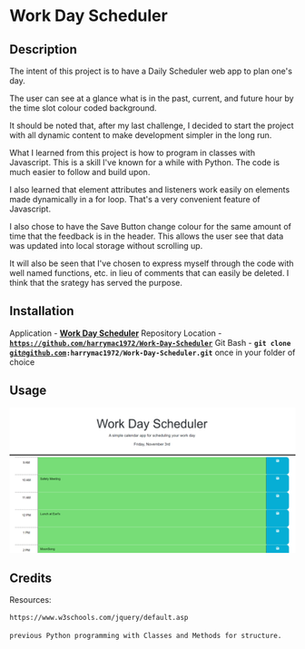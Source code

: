 # Work Day Scheduler

## Description

The intent of this project is to have a Daily Scheduler web app to plan one's day.

The user can see at a glance what is in the past, current, and future hour by the time slot colour coded background.

It should be noted that, after my last challenge, I decided to start the project with all dynamic content to make development simpler in the long run.

What I learned from this project is how to program in classes with Javascript.  This is a skill I've known for a while with Python.
The code is much easier to follow and build upon.

I also learned that element attributes and listeners work easily on elements made dynamically in a for loop.
That's a very convenient feature of Javascript.

I also chose to have the Save Button change colour for the same amount of time that the feedback is in the header.
This allows the user see that data was updated into local storage without scrolling up.

It will also be seen that I've chosen to express myself through the code with well named functions, etc. in lieu of comments that can easily be deleted.  I think that the srategy has served the purpose.

## Installation   

Application - <a href="https://harrymac1972.github.io/Work-Day-Scheduler/" style="font-weight:bolder;">Work Day Scheduler</a>
Repository Location - <code><strong>https://github.com/harrymac1972/Work-Day-Scheduler</strong></code>
Git Bash - <code><strong>git clone git@github.com:harrymac1972/Work-Day-Scheduler.git</strong></code> once in your folder of choice

## Usage

![typical question](./Assets/imgs/screenshot-top-home-page.png)

## Credits

Resources:

    https://www.w3schools.com/jquery/default.asp

    previous Python programming with Classes and Methods for structure.





